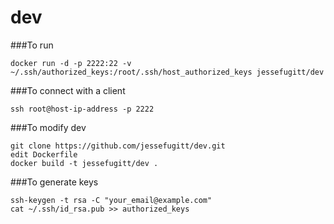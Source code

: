 # dev

###To run
```
docker run -d -p 2222:22 -v ~/.ssh/authorized_keys:/root/.ssh/host_authorized_keys jessefugitt/dev
```
###To connect with a client
```
ssh root@host-ip-address -p 2222
```

###To modify dev
```
git clone https://github.com/jessefugitt/dev.git
edit Dockerfile
docker build -t jessefugitt/dev .
```

###To generate keys
```
ssh-keygen -t rsa -C "your_email@example.com"
cat ~/.ssh/id_rsa.pub >> authorized_keys
```
